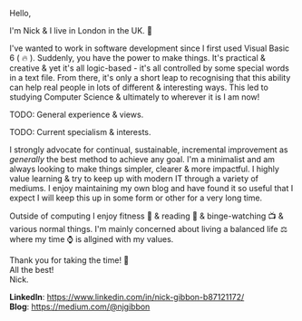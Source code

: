 Hello,

I'm Nick & I live in London in the UK. :city_sunrise:

I've wanted to work in software development since I first used Visual Basic 6 ( 🔥 ). Suddenly, you have the power to make things. It's practical & creative & yet it's all logic-based - it's all controlled by some special words in a text file. From there, it's only a short leap to recognising that this ability can help real people in lots of different & interesting ways. This led to studying Computer Science & ultimately to wherever it is I am now!

TODO: General experience & views.

TODO: Current specialism & interests.

I strongly advocate for continual, sustainable, incremental improvement as *generally* the best method to achieve any goal. I'm a minimalist and am always looking to make things simpler, clearer & more impactful. I highly value learning & try to keep up with modern IT through a variety of mediums. I enjoy maintaining my own blog and have found it so useful that I expect I will keep this up in some form or other for a very long time.

Outside of computing I enjoy fitness :muscle: & reading :scroll: & binge-watching :tv: & various normal things. I'm mainly concerned about living a balanced life :balance_scale: where my time :watch: is allgined with my values.

Thank you for taking the time! :beers:  
All the best!  
Nick.

**LinkedIn**: https://www.linkedin.com/in/nick-gibbon-b87121172/  
**Blog**: https://medium.com/@njgibbon
